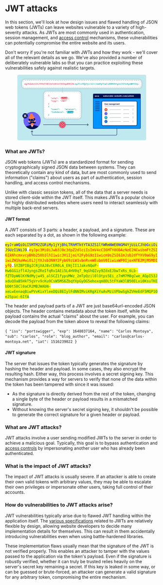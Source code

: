 # JWT attacks

In this section, we'll look at how design issues and flawed handling of JSON web tokens (JWTs) can leave websites vulnerable to a variety of high-severity attacks. As JWTs are most commonly used in authentication, session management, and [access control](https://portswigger.net/web-security/access-control) mechanisms, these vulnerabilities can potentially compromise the entire website and its users.

Don't worry if you're not familiar with JWTs and how they work - we'll cover all of the relevant details as we go. We've also provided a number of deliberately vulnerable labs so that you can practice exploiting these vulnerabilities safely against realistic targets.

<figure><img src="../../.gitbook/assets/image (3).png" alt=""><figcaption></figcaption></figure>

### What are JWTs? <a href="#what-are-jwts" id="what-are-jwts"></a>

JSON web tokens (JWTs) are a standardized format for sending cryptographically signed JSON data between systems. They can theoretically contain any kind of data, but are most commonly used to send information ("claims") about users as part of authentication, session handling, and access control mechanisms.

Unlike with classic session tokens, all of the data that a server needs is stored client-side within the JWT itself. This makes JWTs a popular choice for highly distributed websites where users need to interact seamlessly with multiple back-end servers.

#### JWT format <a href="#jwt-format" id="jwt-format"></a>

A JWT consists of 3 parts: a header, a payload, and a signature. These are each separated by a dot, as shown in the following example:

<mark style="color:blue;">`eyJraWQiOiI5MTM2ZGRiMy1jYjBhLTRhMTktYTA3ZS1lYWRmNWE0NGM4YjUiLCJhbGciOiJSUzI1NiJ9`</mark>`.`<mark style="color:red;">`eyJpc3MiOiJwb3J0c3dpZ2dlciIsImV4cCI6MTY0ODAzNzE2NCwibmFtZSI6IkNhcmxvcyBNb250b3lhIiwic3ViIjoiY2FybG9zIiwicm9sZSI6ImJsb2dfYXV0aG9yIiwiZW1haWwiOiJjYXJsb3NAY2FybG9zLW1vbnRveWEubmV0IiwiaWF0IjoxNTE2MjM5MDIyfQ`</mark>`.`<mark style="color:green;">`SYZBPIBg2CRjXAJ8vCER0LA_ENjII1JakvNQoP-Hw6GG1zfl4JyngsZReIfqRvIAEi5L4HV0q7_9qGhQZvy9ZdxEJbwTxRs_6Lb-fZTDpW6lKYNdMyjw45_alSCZ1fypsMWz_2mTpQzil0lOtps5Ei_z7mM7M8gCwe_AGpI53JxduQOaB5HkT5gVrv9cKu9CsW5MS6ZbqYXpGyOG5ehoxqm8DL5tFYaW3lB50ELxi0KsuTKEbD0t5BCl0aCR2MBJWAbN-xeLwEenaqBiwPVvKixYleeDQiBEIylFdNNIMviKRgXiYuAvMziVPbwSgkZVHeEdF5MQP1Oe2Spac-6IfA`</mark>

The header and payload parts of a JWT are just base64url-encoded JSON objects. The header contains metadata about the token itself, while the payload contains the actual "claims" about the user. For example, you can decode the payload from the token above to reveal the following claims:

`{ "iss": "portswigger", "exp": 1648037164, "name": "Carlos Montoya", "sub": "carlos", "role": "blog_author", "email": "carlos@carlos-montoya.net", "iat": 1516239022 }`

#### JWT signature <a href="#jwt-signature" id="jwt-signature"></a>

The server that issues the token typically generates the signature by hashing the header and payload. In some cases, they also encrypt the resulting hash. Either way, this process involves a secret signing key. This mechanism provides a way for servers to verify that none of the data within the token has been tampered with since it was issued:

* As the signature is directly derived from the rest of the token, changing a single byte of the header or payload results in a mismatched signature.
* Without knowing the server's secret signing key, it shouldn't be possible to generate the correct signature for a given header or payload.

### What are JWT attacks? <a href="#what-are-jwt-attacks" id="what-are-jwt-attacks"></a>

JWT attacks involve a user sending modified JWTs to the server in order to achieve a malicious goal. Typically, this goal is to bypass authentication and [access controls](https://portswigger.net/web-security/access-control) by impersonating another user who has already been authenticated.

### What is the impact of JWT attacks? <a href="#what-is-the-impact-of-jwt-attacks" id="what-is-the-impact-of-jwt-attacks"></a>

The impact of JWT attacks is usually severe. If an attacker is able to create their own valid tokens with arbitrary values, they may be able to escalate their own privileges or impersonate other users, taking full control of their accounts.

### How do vulnerabilities to JWT attacks arise? <a href="#how-do-vulnerabilities-to-jwt-attacks-arise" id="how-do-vulnerabilities-to-jwt-attacks-arise"></a>

JWT vulnerabilities typically arise due to flawed JWT handling within the application itself. The [various specifications](https://portswigger.net/web-security/jwt#jwt-vs-jws-vs-jwe) related to JWTs are relatively flexible by design, allowing website developers to decide many implementation details for themselves. This can result in them accidentally introducing vulnerabilities even when using battle-hardened libraries.

These implementation flaws usually mean that the signature of the JWT is not verified properly. This enables an attacker to tamper with the values passed to the application via the token's payload. Even if the signature is robustly verified, whether it can truly be trusted relies heavily on the server's secret key remaining a secret. If this key is leaked in some way, or can be guessed or brute-forced, an attacker can generate a valid signature for any arbitrary token, compromising the entire mechanism.
